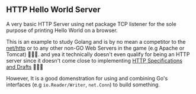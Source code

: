 ## HTTP Hello World Server
A very basic HTTP Server using net package TCP listener for the sole purpose of printing Hello World on a browser.

This is an example to study Golang and is by no mean a competitor to the [net/http](https://golang.org/pkg/net/http/) or to any other non-GO Web Servers in the game (e.g Apache or Tomcat) 🤷🏻‍♂️.
and yea it technically doesn't even qualify for being an HTTP server since it doesn't come close to implementing [HTTP Specifications and Drafts](https://www.w3.org/Protocols/Specs.html) 🤦🏻‍♂️

However, It is a good domenstration for using and combining Go's interfaces (e.g `io.Reader/Writer`, `net.Conn`) to build something.